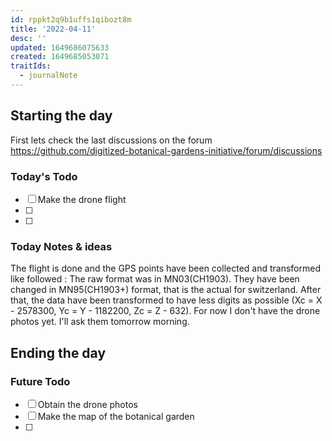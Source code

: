 ```yaml
---
id: rppkt2q9b1uffs1qibozt8m
title: '2022-04-11'
desc: ''
updated: 1649686075633
created: 1649685053071
traitIds:
  - journalNote
---
```



## Starting the day

First lets check the last discussions on the forum https://github.com/digitized-botanical-gardens-initiative/forum/discussions

### Today's Todo 

- [ ] Make the drone flight
- [ ] 
- [ ] 

### Today Notes & ideas
The flight is done and the GPS points have been collected and transformed like followed : The raw format was in MN03(CH1903). They have been changed in MN95(CH1903+) format, that is the actual for switzerland. After that, the data have been transformed to have less digits as possible (Xc = X - 2578300, Yc = Y - 1182200, Zc = Z - 632). For now I don't have the drone photos yet. I'll ask them tomorrow morning.



## Ending the day

### Future Todo

- [ ] Obtain the drone photos
- [ ] Make the map of the botanical garden
- [ ] 
